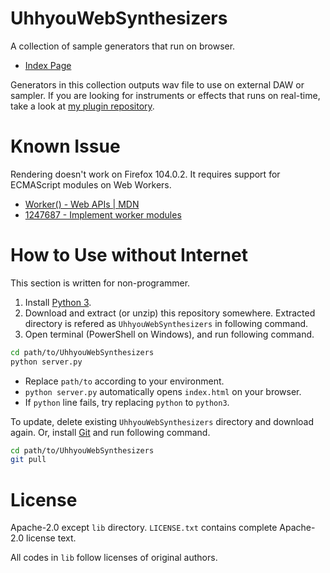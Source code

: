 # UhhyouWebSynthesizers
A collection of sample generators that run on browser.

- [Index Page](https://ryukau.github.io/UhhyouWebSynthesizers/)

Generators in this collection outputs wav file to use on external DAW or sampler. If you are looking for instruments or effects that runs on real-time, take a look at [my plugin repository](https://github.com/ryukau/VSTPlugins).

# Known Issue
Rendering doesn't work on Firefox 104.0.2. It requires support for ECMAScript modules on Web Workers.

- [Worker() - Web APIs | MDN](https://developer.mozilla.org/en-US/docs/Web/API/Worker/Worker#browser_compatibility)
- [1247687 - Implement worker modules](https://bugzilla.mozilla.org/show_bug.cgi?id=1247687)

# How to Use without Internet
This section is written for non-programmer.

1. Install [Python 3](https://www.python.org/).
2. Download and extract (or unzip) this repository somewhere. Extracted directory is refered as `UhhyouWebSynthesizers` in following command.
3. Open terminal (PowerShell on Windows), and run following command.

```bash
cd path/to/UhhyouWebSynthesizers
python server.py
```

- Replace `path/to` according to your environment.
- `python server.py` automatically opens `index.html` on your browser.
- If `python` line fails, try replacing `python` to `python3`.

To update, delete existing `UhhyouWebSynthesizers` directory and download again. Or, install [Git](https://git-scm.com/) and run following command.

```bash
cd path/to/UhhyouWebSynthesizers
git pull
```

# License
Apache-2.0 except `lib` directory. `LICENSE.txt` contains complete Apache-2.0 license text.

All codes in `lib` follow licenses of original authors.
